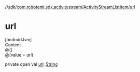 //[sdk](../../../index.md)/[com.robotemi.sdk.activitystream](../index.md)/[ActivityStreamListItem](index.md)/[url](url.md)



# url  
[androidJvm]  
Content  
@()  
@(value = url)  
  
private open val [url](url.md): [String](https://developer.android.com/reference/kotlin/java/lang/String.html)  



